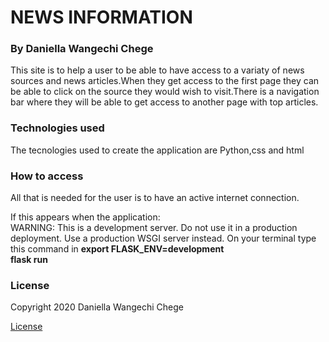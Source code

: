 # NEWS INFORMATION

### By Daniella Wangechi Chege

This site is to help a user to be able to have access to a variaty of news sources and news articles.When they get access to the first page they can be able to click on the source they would wish to visit.There is a navigation bar where they will be able to get access to another page with top articles.

### Technologies used
The tecnologies used to create the application are Python,css and html

### How to access
All that is needed for the user is to have an active internet connection.

If  this appears when the application:  
        WARNING: This is a development server. Do not use it in a production deployment.
        Use a production WSGI server instead.
On your terminal type this command in 
    __export FLASK_ENV=development__   
    __flask run__

### License
Copyright 2020 Daniella Wangechi Chege

[License](Password-Locker/License)